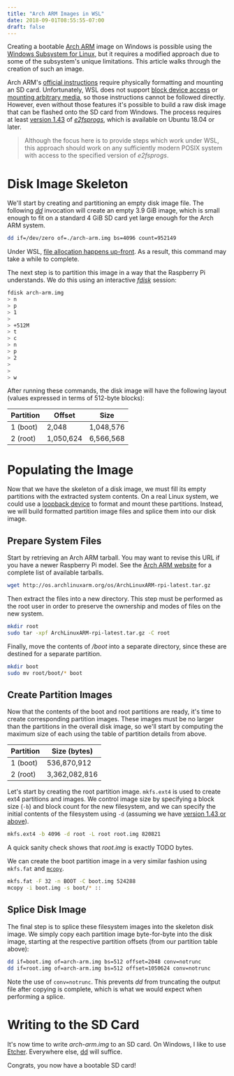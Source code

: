 ```yaml
---
title: "Arch ARM Images in WSL"
date: 2018-09-01T08:55:55-07:00
draft: false
---
```


Creating a bootable [Arch ARM][arch-arm] image on Windows is possible using the
[Windows Subsystem for Linux][wsl], but it requires a modified approach due to some of the
subsystem's unique limitations. This article walks through the creation of such an image.
<!--more-->

Arch ARM's [official instructions][arch-arm-install] require physically formatting and mounting an
SD card. Unfortunately, WSL does not support [block device access][wsl-no-block] or
[mounting arbitrary media][wsl-no-mount], so those instructions cannot be followed directly.
However, even without those features it's possible to build a raw disk image that can be flashed
onto the SD card from Windows. The process requires at least [version 1.43][e2p-1.43] of
[_e2fsprogs_][e2p], which is available on Ubuntu 18.04 or later.

> Although the focus here is to provide steps which work under WSL, this approach should work on any
> sufficiently modern POSIX system with access to the specified version of _e2fsprogs_.

[arch-arm]: https://archlinuxarm.org/
[arch-arm-install]: https://archlinuxarm.org/platforms/armv6/raspberry-pi
[wsl]: https://docs.microsoft.com/en-us/windows/wsl/about
[wsl-no-mount]: https://github.com/Microsoft/WSL/issues/131
[wsl-no-block]: https://github.com/Microsoft/WSL/issues/689
[e2p]: http://e2fsprogs.sourceforge.net/
[e2p-1.43]: http://e2fsprogs.sourceforge.net/e2fsprogs-release.html#1.43

# Disk Image Skeleton

We'll start by creating and partitioning an empty disk image file. The following [_dd_][dd]
invocation will create an empty 3.9 GiB image, which is small enough to fit on a standard 4 GiB SD
card yet large enough for the Arch ARM system.

```bash
dd if=/dev/zero of=./arch-arm.img bs=4096 count=952149
```

Under WSL, [file allocation happens up-front][wsl-file-alloc]. As a result, this command may take a
while to complete.

The next step is to partition this image in a way that the Raspberry Pi understands. We do this
using an interactive [_fdisk_][fdisk] session:

```bash
fdisk arch-arm.img
> n
> p
> 1
>
> +512M
> t
> c
> n
> p
> 2
>
>
> w
```

After running these commands, the disk image will have the following layout (values expressed in
terms of 512-byte blocks):

Partition | Offset    | Size
----------|-----------|----------
1 (boot)  | 2,048     | 1,048,576
2 (root)  | 1,050,624 | 6,566,568

[dd]: https://wiki.archlinux.org/index.php/Dd
[fdisk]: https://linux.die.net/man/8/fdisk
[wsl-file-alloc]: https://github.com/Microsoft/WSL/issues/2626

# Populating the Image

Now that we have the skeleton of a disk image, we must fill its empty partitions with the extracted
system contents. On a real Linux system, we could use a [loopback device][loopback] to format and
mount these partitions. Instead, we will build formatted partition image files and splice them into
our disk image.

[loopback]: https://linux.die.net/man/8/losetup

## Prepare System Files

Start by retrieving an Arch ARM tarball. You may want to revise this URL if you have a newer
Raspberry Pi model. See the [Arch ARM website][arch-arm] for a complete list of available tarballs.

```bash
wget http://os.archlinuxarm.org/os/ArchLinuxARM-rpi-latest.tar.gz
```

Then extract the files into a new directory. This step must be performed as the root user in order
to preserve the ownership and modes of files on the new system.

```bash
mkdir root
sudo tar -xpf ArchLinuxARM-rpi-latest.tar.gz -C root
```

Finally, move the contents of _/boot_ into a separate directory, since these are destined for a
separate partition.

```bash
mkdir boot
sudo mv root/boot/* boot
```

## Create Partition Images

Now that the contents of the boot and root partitions are ready, it's time to create corresponding
partition images. These images must be no larger than the partitions in the overall disk image,
so we'll start by computing the maximum size of each using the table of partition details from
above.

Partition | Size (bytes)
----------|--------------
1 (boot)  | 536,870,912
2 (root)  | 3,362,082,816

Let's start by creating the root partition image. `mkfs.ext4` is used to create ext4 partitions and
images. We control image size by specifying a block size (`-b`) and block count for the new
filesystem, and we can specify the initial contents of the filesystem using `-d` (assuming we have
[version 1.43 or above][e2p-1.43]).

```bash
mkfs.ext4 -b 4096 -d root -L root root.img 820821
```

A quick sanity check shows that _root.img_ is exactly TODO bytes.

We can create the boot partition image in a very similar fashion using `mkfs.fat` and
[`mcopy`][mcopy].

```bash
mkfs.fat -F 32 -n BOOT -C boot.img 524288
mcopy -i boot.img -s boot/* ::
```

[mcopy]: https://www.gnu.org/software/mtools/manual/mtools.html#mcopy

## Splice Disk Image

The final step is to splice these filesystem images into the skeleton disk image. We simply copy
each partition image byte-for-byte into the disk image, starting at the respective partition
offsets (from our partition table above):

```bash
dd if=boot.img of=arch-arm.img bs=512 offset=2048 conv=notrunc
dd if=root.img of=arch-arm.img bs=512 offset=1050624 conv=notrunc
```

Note the use of `conv=notrunc`. This prevents _dd_ from truncating the output file after copying is
complete, which is what we would expect when performing a splice.

# Writing to the SD Card

It's now time to write _arch-arm.img_ to an SD card. On Windows, I like to use [Etcher][etcher].
Everywhere else, [dd][dd] will suffice.

Congrats, you now have a bootable SD card!

[etcher]: https://etcher.io/
